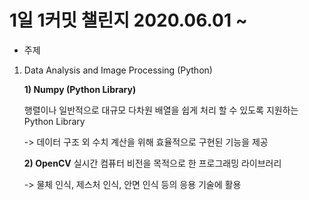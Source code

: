 # 1일 1커밋 챌린지 2020.06.01 ~

* 주제

1. Data Analysis and Image Processing (Python)

    __1) Numpy (Python Library)__

      행렬이나 일반적으로 대규모 다차원 배열을 쉽게 처리 할 수 있도록 지원하는 Python Library

     -> 데이터 구조 외 수치 계산을 위해 효율적으로 구현된 기능을 제공
     
    __2) OpenCV__
     실시간 컴퓨터 비전을 목적으로 한 프로그래밍 라이브러리
     
     -> 물체 인식, 제스처 인식, 안면 인식 등의 응용 기술에 활용